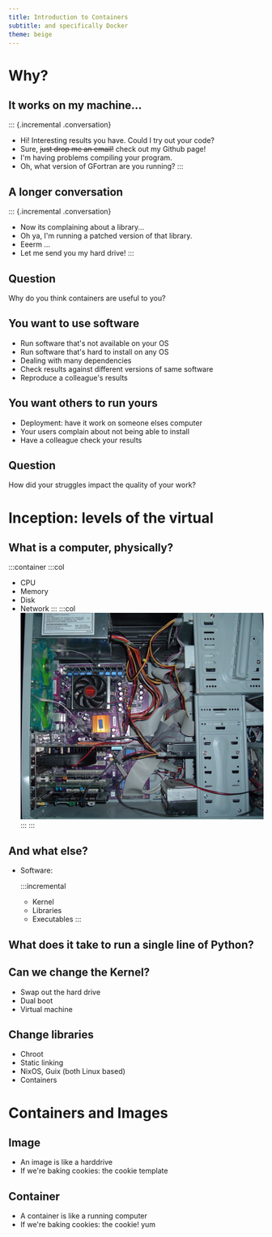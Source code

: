 ```yaml
---
title: Introduction to Containers
subtitle: and specifically Docker
theme: beige
---
```


# Why?
## It works on my machine...
::: {.incremental .conversation}
- Hi! Interesting results you have. Could I try out your code?
- Sure, ~~just drop me an email!~~ check out my Github page!
- I'm having problems compiling your program.
- Oh, what version of GFortran are you running?
:::

## A longer conversation
::: {.incremental .conversation}
- Now its complaining about a library...
- Oh ya, I'm running a patched version of that library.
- Eeerm ...
- Let me send you my hard drive!
:::

## Question
Why do you think containers are useful to you?

## You want to use software
- Run software that's not available on your OS
- Run software that's hard to install on any OS
- Dealing with many dependencies
- Check results against different versions of same software
- Reproduce a colleague's results

## You want others to run yours
- Deployment: have it work on someone elses computer
- Your users complain about not being able to install
- Have a colleague check your results

## Question
How did your struggles impact the quality of your work?

# Inception: levels of the virtual
## What is a computer, physically?
:::container
:::col
- CPU
- Memory
- Disk
- Network
:::
:::col
![](fig/computer_inside.jpg)
:::
:::

## And what else?
- Software:

  :::incremental
  - Kernel
  - Libraries
  - Executables
  :::

## What does it take to run a single line of Python?

## Can we change the Kernel?
- Swap out the hard drive
- Dual boot
- Virtual machine

## Change libraries
- Chroot
- Static linking
- NixOS, Guix (both Linux based)
- Containers

# Containers and Images
## Image
- An image is like a harddrive
- If we're baking cookies: the cookie template

## Container
- A container is like a running computer
- If we're baking cookies: the cookie! yum


